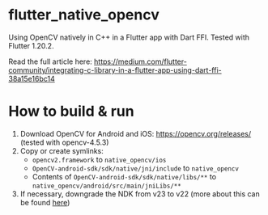 # flutter_native_opencv
Using OpenCV natively in C++ in a Flutter app with Dart FFI. Tested with Flutter 1.20.2.

Read the full article here: https://medium.com/flutter-community/integrating-c-library-in-a-flutter-app-using-dart-ffi-38a15e16bc14

# How to build & run
1. Download OpenCV for Android and iOS: https://opencv.org/releases/ (tested with opencv-4.5.3)
2. Copy or create symlinks:
   - `opencv2.framework` to `native_opencv/ios`
   - `OpenCV-android-sdk/sdk/native/jni/include` to `native_opencv`
   - Contents of `OpenCV-android-sdk/sdk/native/libs/**` to `native_opencv/android/src/main/jniLibs/**`
3. If necessary, downgrade the NDK from v23 to v22 (more about this can be found [here](https://stackoverflow.com/questions/66922162/no-toolchains-found-in-the-ndk-toolchains-folder-for-abi-with-prefix-arm-linux))
